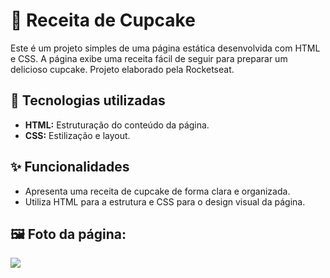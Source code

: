 <h1>🧁 Receita de Cupcake</h1>
<p>Este é um projeto simples de uma página estática desenvolvida com HTML e CSS. A página exibe uma receita fácil de seguir para preparar um delicioso cupcake. Projeto elaborado pela Rocketseat.</p>

<h2> 🚀 Tecnologias utilizadas</h2>
<ul>
  <li><strong>HTML:</strong> Estruturação do conteúdo da página.</li>
  <li><strong>CSS:</strong> Estilização e layout.</li>
</ul>

<h2> ✨ Funcionalidades </h2>
<ul>
  <li>Apresenta uma receita de cupcake de forma clara e organizada.</li>
  <li>Utiliza HTML para a estrutura e CSS para o design visual da página.</li>
</ul>

<h2> 🖼️ Foto da página:</h2>
<img src="https://github.com/user-attachments/assets/54e8c5ab-f61f-4813-b546-cd7d8eeb6004">
